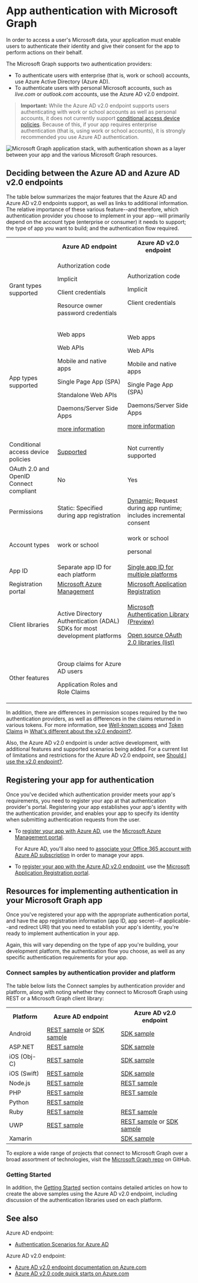 ﻿# App authentication with Microsoft Graph

In order to access a user's Microsoft data, your application must enable users to authenticate their identity and give their consent for the app to perform actions on their behalf.

The Microsoft Graph supports two authentication providers:

- To authenticate users with enterprise (that is, work or school) accounts, use Azure Active Directory (Azure AD).
- To authenticate users with personal Microsoft accounts, such as _live.com_ or _outlook.com_ accounts, use the Azure AD v2.0 endpoint.

> **Important:** While the Azure AD v2.0 endpoint supports users authenticating with work or school accounts as well as personal accounts, it does not currently support [conditional access device policies](https://azure.microsoft.com/en-us/documentation/articles/active-directory-conditional-access-device-policies/). Because of this, if your app requires enterprise authentication (that is, using work or school accounts), it is strongly recommended you use Azure AD authentication.

![Microsoft Graph application stack, with authentication shown as a layer between your app and the various Microsoft Graph resources.](../images/MSGraph_DevStack_v2Auth.png)

## Deciding between the Azure AD and Azure AD v2.0 endpoints

The table below summarizes the major features that the Azure AD and Azure AD v2.0 endpoints support, as well as links to additional information. The relative importance of these various feature--and therefore, which authentication provider you choose to implement in your app--will primarily depend on the account type (enterprise or consumer) it needs to support; the type of app you want to build; and the authentication flow required. 

<table style="width:100%">
  <tr>
    <th></th>
    <th>Azure AD endpoint</th> 
    <th>Azure AD v2.0 endpoint</th>
   </tr>
  <tr>
    <td>Grant types supported</td>
    <td><p>Authorization code</p><p>Implicit</p><p>Client credentials</p><p>Resource owner password credentials</p></td> 
    <td><p>Authorization code</p><p>Implicit</p><p>Client credentials</p></td>
   </tr>
  <tr>
    <td>App types supported</td>
    <td><p>Web apps</p><p>Web APIs</p><p>Mobile and native apps</p><p>Single Page App (SPA)</p><p>Standalone Web APIs</p><p>Daemons/Server Side Apps</p><p><a href="https://azure.microsoft.com/en-us/documentation/articles/active-directory-authentication-scenarios/" target="_newtab">more information</a></p></td> 
    <td><p>Web apps</p><p>Web APIs</p><p>Mobile and native apps</p><p>Single Page App (SPA)</p><p>Daemons/Server Side Apps</p><p><a href="https://azure.microsoft.com/en-us/documentation/articles/active-directory-v2-flows/" target="_newtab">more information</a></td>
   </tr>
  <tr>
    <td>Conditional access device policies</td>
     <td><a href="https://azure.microsoft.com/en-us/documentation/articles/active-directory-conditional-access-device-policies/" target="_newtab">Supported</a></td> 
    <td>Not currently supported</td>
   </tr>
  <tr>
    <td>OAuth 2.0 and OpenID Connect compliant</td>
    <td>No</td> 
    <td>Yes</td>
  </tr>
  <tr>
    <td>Permissions</td>
    <td>Static: Specified during app registration </td> 
    <td><a href ="https://azure.microsoft.com/en-us/documentation/articles/active-directory-v2-compare/#scopes-not-resources" target="_newtab">Dynamic:</a> Request during app runtime; includes incremental consent</td>
  </tr>
  <tr>
    <td>Account types</td>
    <td> <p>work or school</p></td> 
    <td><p>work or school</p><p>personal</p> </td>
  </tr>
  <tr>
    <td>App ID </td>
    <td>Separate app ID for each platform</td> 
    <td><a href ="https://azure.microsoft.com/en-us/documentation/articles/active-directory-v2-compare/#one-app-id-for-all-platforms" target="_newtab">Single app ID for multiple platforms</a></td>
  </tr>
  <tr>
    <td>Registration portal </td>
    <td><a href ="https://manage.windowsazure.com/" target="_newtab">Microsoft Azure Management</a></td> 
    <td><a href ="https://apps.dev.microsoft.com" target="_newtab">Microsoft Application Registration</a></td>
  </tr>
  <tr>
    <td>Client libraries </td>
    <td>Active Directory Authentication (ADAL) SDKs for most development platforms</td> 
    <td><p><a href="https://www.nuget.org/packages/Microsoft.Identity.Client" target="_newtab">Microsoft Authentication Library (Preview)</a></p><p><a href="https://azure.microsoft.com/en-us/documentation/articles/active-directory-v2-limitations/#restrictions-on-libraries-amp-sdks" target="_newtab">Open source OAuth 2.0 libraries (list)</a></p> </td>
  </tr>
  <tr>
    <td>Other features </td>
    <td><p>Group claims for Azure AD users</p><p>Application Roles and Role Claims</p></td> 
    <td></td>
  </tr>
</table> 

In addition, there are differences in permission scopes required by the two authentication providers, as well as differences in the claims returned in various tokens. For more information, see [Well-known scopes](https://azure.microsoft.com/en-us/documentation/articles/active-directory-v2-compare/#well-known-scopes) and [Token Claims](https://azure.microsoft.com/en-us/documentation/articles/active-directory-v2-compare/#token-claims) in [What's different about the v2.0 endpoint?](https://azure.microsoft.com/en-us/documentation/articles/active-directory-v2-compare/).

Also, the Azure AD v2.0 endpoint is under active development, with additional features and supported scenarios being added. For a current list of limitations and restrictions for the Azure AD v2.0 endpoint, see [Should I use the v2.0 endpoint?](https://azure.microsoft.com/en-us/documentation/articles/active-directory-v2-limitations/).

## Registering your app for authentication 

Once you've decided which authentication provider meets your app's requirements, you need to register your app at that authentication provider's portal. Registering your app establishes your app's identity with the authentication provider, and enables your app to specify its identity when submitting authentication requests from the user.

- To [register your app with Azure AD](../auth_azure_ad/app_authentication_azure_ad.md), use the [Microsoft Azure Management portal](https://manage.windowsazure.com/).

	For Azure AD, you'll also need to [associate your Office 365 account with Azure AD subscription](../auth_azure_ad/associate_account.md) in order to manage your apps.

- To [register your app with the Azure AD v2.0 endpoint](../v2/auth_register_app_v2.md), use the [Microsoft Application Registration portal](https://apps.dev.microsoft.com).


## Resources for implementing authentication in your Microsoft Graph app 

Once you've registered your app with the appropriate authentication portal, and have the app registration information (app ID, app secret--if applicable--and redirect URI) that you need to establish your app's identity, you're ready to implement authentication in your app. 

Again, this will vary depending on the type of app you're building, your development platform, the authentication flow you choose, as well as any specific authentication requirements for your app. 




### Connect samples by authentication provider and platform

The table below lists the Connect samples by authentication provider and platform, along with noting whether they connect to Microsoft Graph using REST or a Microsoft Graph client library:

<table>
  <tr>
    <th>Platform</th>
    <th>Azure AD endpoint</th> 
    <th>Azure AD v2.0 endpoint</th>
  </tr>
  <tr>
    <td>Android</td>
    <td>
		<a href="https://github.com/microsoftgraph/android-java-connect-rest-sample">REST sample</a> or 
		<a href="https://github.com/microsoftgraph/android-java-connect-sample/tree/last_v1_auth">SDK sample</a>
	</td> 
    <td>
		<a href="https://github.com/microsoftgraph/android-java-connect-sample">SDK sample</a>
	</td> 
  </tr>
  <tr>
    <td>ASP.NET</td>
    <td>
		<a href="https://github.com/microsoftgraph/aspnet-connect-rest-sample">REST sample</a>
	</td>     
	<td>
		<a href="https://github.com/microsoftgraph/aspnet-connect-sample">SDK sample</a>
	</td> 
  </tr>
  <tr>
    <td>iOS (Obj-C)</td>
    <td>
		<a href="https://github.com/microsoftgraph/ios-objectivec-connect-rest-sample">REST sample</a>
	</td>     
	<td>
		<a href="https://github.com/microsoftgraph/ios-objectivec-connect-sample">SDK sample</a>
	</td> 
  </tr>
  <tr>
    <td>iOS (Swift)</td>
    <td>
		<a href="https://github.com/microsoftgraph/ios-swift-connect-rest-sample">REST sample</a>
	</td>     
	<td>
		<a href="https://github.com/microsoftgraph/ios-swift-connect-sample">SDK sample</a>
	</td> 
  </tr>
  <tr>
    <td>Node.js</td>
    <td>
		<a href="https://github.com/microsoftgraph/nodejs-connect-rest-sample/tree/last_v1_auth">REST sample</a>
	</td>     
	<td>
		<a href="https://github.com/microsoftgraph/nodejs-connect-rest-sample">REST sample</a>
	</td> 
  </tr>
  <tr>
    <td>PHP</td>
    <td>
		<a href="https://github.com/microsoftgraph/php-connect-rest-sample/tree/last_v1_auth">REST sample</a>
	</td>     
	<td>
		<a href="https://github.com/microsoftgraph/php-connect-rest-sample">REST sample</a>
	</td> 
  </tr>
  <tr>
    <td>Python</td>
    <td>
		<a href="https://github.com/microsoftgraph/python3-connect-rest-sample">REST sample</a>
	</td>     
	<td>
	</td> 
  </tr>
  <tr>
    <td>Ruby</td>
    <td>
		<a href="https://github.com/microsoftgraph/ruby-connect-rest-sample/tree/last_v1_auth">REST sample</a>
	</td>     
	<td>
		<a href="https://github.com/microsoftgraph/ruby-connect-rest-sample">REST sample</a>
	</td> 
  </tr>
  <tr>
    <td>UWP</td>
    <td>
		<a href="https://github.com/microsoftgraph/uwp-csharp-connect-rest-sample/tree/last_v1_auth">REST sample</a>
	</td>     
	<td>
		<a href="https://github.com/microsoftgraph/uwp-csharp-connect-rest-sample">REST sample</a> or 
		<a href="https://github.com/microsoftgraph/uwp-csharp-connect-sample">SDK sample</a>
	</td> 
  </tr>
  <tr>
    <td>Xamarin</td>
    <td>
	</td>     
	<td>
		<a href="https://github.com/microsoftgraph/xamarin-csharp-connect-sample">SDK sample</a>
	</td> 
  </tr>
</table>

To explore a wide range of projects that connect to Microsoft Graph over a broad assortment of technologies, visit the [Microsoft Graph repo](https://github.com/microsoftgraph) on GitHub. 

### Getting Started  

In addition, the [Getting Started](http://graph.microsoft.io/en-us/docs/platform/rest#getting-started-with-the-microsoft-graph-api-and-rest) section contains detailed articles on how to create the above samples using the Azure AD v2.0 endpoint, including discussion of the authentication libraries used on each platform. 

## See also

Azure AD endpoint:

- <a href="https://azure.microsoft.com/en-us/documentation/articles/active-directory-authentication-scenarios/#basics-of-authentication-in-azure-ad" target="_newtab">Authentication Scenarios for Azure AD</a>

Azure AD v2.0 endpoint:

- <a href="https://azure.microsoft.com/en-us/documentation/articles/?product=active-directory&term=v2.0+endpoint" target="_newtab">Azure AD v2.0 endpoint documentation on Azure.com</a>
- <a href="https://azure.microsoft.com/en-us/documentation/articles/active-directory-v2-app-registration/#build-a-quick-start-app" target="_newtab">Azure AD v2.0 code quick starts on Azure.com</a>
